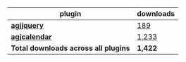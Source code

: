 plugin|downloads
------|----------
[**agjjquery**](https://www.npmjs.com/package/agjjquery)|[189](https://www.npmjs.com/package/agjjquery)
[**agjcalendar**](https://www.npmjs.com/package/agjcalendar)|[1,233](https://www.npmjs.com/package/agjcalendar)
**Total downloads across all plugins**|**1,422**
